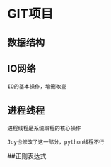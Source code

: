 # GIT项目

## 数据结构

## IO网络
    IO的基本操作，增删改查
## 进程线程
    进程线程是系统编程的核心操作

    Joy也修改了这一部分，python线程不行

##正则表达式